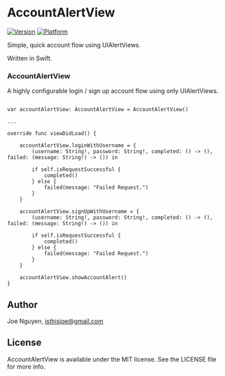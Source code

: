 # AccountAlertView

[![Version](http://cocoapod-badges.herokuapp.com/v/ORStackView/badge.png)](http://cocoadocs.org/docsets/ORStackView)
[![Platform](http://cocoapod-badges.herokuapp.com/p/ORStackView/badge.png)](http://cocoadocs.org/docsets/ORStackView)

Simple, quick account flow using UIAlertViews.

Written in Swift.

### AccountAlertView

A highly configurable login / sign up account flow using only UIAlertViews. 


```objc

var accountAlertView: AccountAlertView = AccountAlertView()

...

override func viewDidLoad() {
    
    accountAlertView.loginWithUsername = {
        (username: String!, password: String!, completed: () -> (), failed: (message: String!) -> ()) in
        
        if self.isRequestSuccessful {
            completed()
        } else {
            failed(message: "Failed Request.")
        }
    }
    
    accountAlertView.signUpWithUsername = {
        (username: String!, password: String!, completed: () -> (), failed: (message: String!) -> ()) in
        
        if self.isRequestSuccessful {
            completed()
        } else {
            failed(message: "Failed Request.")
        }
    }
    
    accountAlertView.showAccountAlert()
}

```

## Author

Joe Nguyen, isthisjoe@gmail.com

## License

AccountAlertView is available under the MIT license. See the LICENSE file for more info.
